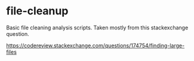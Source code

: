 # file-cleanup

Basic file cleaning analysis scripts.
Taken mostly from this stackexchange question.

https://codereview.stackexchange.com/questions/174754/finding-large-files
